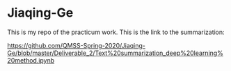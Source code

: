 # Jiaqing-Ge
This is my repo of the practicum work. 
This is the link to the summarization:

https://github.com/QMSS-Spring-2020/Jiaqing-Ge/blob/master/Deliverable_2/Text%20summarization_deep%20learning%20method.ipynb
